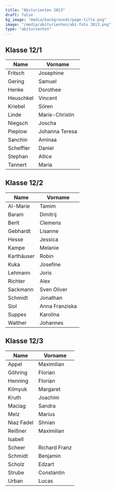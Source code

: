 ```yaml
---
title: "Abiturienten 2013"
draft: false
bg_image: "media/backgrounds/page-title.png"
image: "/media/abiturienten/abi-foto 2013.png"
type: "abiturienten"
---
```


## Klasse 12/1

|Name|Vorname|
|-|-|
|Fritsch|Josephine|
|Gering|Samuel|
|Henke|Dorothee|
|Heuschkel|Vincent|
|Kriebel|Sören|
|Linde|Marie-Christin|
|Niegsch|Joscha|
|Pieplow|Johanna Teresa|
|Sanchin|Aminaa|
|Scheffler|Daniel|
|Stephan|Allice|
|Tannert|Maria|

## Klasse 12/2

|Name|Vorname|
|-|-|
|Al-Marie|Tamim|
|Baram|Dimitrij|
|Berlt|Clemens|
|Gebhardt|Lisanne|
|Hesse|Jessica|
|Kampe|Melanie|
|Karthäuser|Robin|
|Kuka|Josefine|
|Lehmann|Joris|
|Richter|Alex|
|Sackmann|Sven Oliver|
|Schmidt|Jonathan|
|Siol|Anna Franziska|
|Suppes|Karolina|
|Walther|Johannes|

## Klasse 12/3

|Name|Vorname|
|-|-|
|Appel|Maximilian|
|Göhring|Florian|
|Henning|Florian|
|Klimyuk|Margaret|
|Kruth|Joachim|
|Maciag|Sandra|
|Melz|Marius|
|Niaz Fadel|Shnian|
|Reißner|Maximilian|
|Isabell|
|Scheer|Richard Franz|
|Schmidt|Benjamin|
|Scholz|Edzart|
|Strube|Constantin|
|Urban|Lucas|
